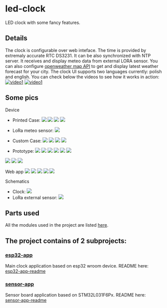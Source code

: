 # led-clock
LED clock with some fancy features.

## Details
The clock is configurable over web inteface. The time is provided by extremaly accurate RTC DS3231. It can be also synchronized with NTP server.
It receives and display meteo data from external LORA sensor.
You can also configure [openweather map API](https://openweathermap.org/) to get and display latest weather forecast for your city.
The clock UI supports two languages currently: polish and english.
You can check below the videos to see how it works in action:
[![video1](https://img.youtube.com/vi/KoFvoKO0Jg0/0.jpg)](https://www.youtube.com/watch?v=KoFvoKO0Jg0)
[![video1](https://img.youtube.com/vi/WqVvntWIiOE/0.jpg)](https://www.youtube.com/watch?v=WqVvntWIiOE)

## Some pics
Device
* Printed Case:
![](docs/pics/dev-case1.jpg)
![](docs/pics/dev-case2.jpg)
![](docs/pics/dev-case3.jpg)
![](docs/pics/dev-case4.jpg)

* LoRa meteo sensor:
![](docs/pics/dev-sensor.jpg)

* Custom Case:
![](docs/pics/dev-custom-case1.jpg)
![](docs/pics/dev-custom-case2.jpg)
![](docs/pics/dev-custom-case3.jpg)
![](docs/pics/dev-custom-case.jpg)

* Prototype:
![](docs/case/images/back.png)
![](docs/case/images/front1.png)
![](docs/case/images/front2.png)
![](docs/case/images/back_1.png)
![](docs/case/images/front_1.png)
![](docs/case/images/front_2.png)

![](docs/pics/dev-case-raw1.jpg)
![](docs/pics/dev-case-raw2.jpg)
![](docs/pics/dev-prototype.jpg)

Web app
![](docs/pics/web-app-info-ui.png)
![](docs/pics/web-config-ui.png)
![](docs/pics/web-config-ui2.png)
![](docs/pics/web-ota-ui.png)
![](docs/pics/web-ui.png)

Schematics
* Clock:
![](docs/schematics/clock/led-clock_schematic.png)
* LoRa external sensor:
![](docs/schematics/sensor/ledclock-sensor_schematic.png)

## Parts used
All the modules used in the project are listed [here](./docs/BOM.md).


## The project contains of 2 subprojects:

### [esp32-app](./esp32-app/README.md)
Main clock application based on esp32 wroom device. README here: [esp32-app-readme](./esp32-app/README.md)

### [sensor-app](./sensor-app/README.md)
Sensor board application based on STM32L031F6Px. README here: [sensor-app-readme](./sensor-app/README.md)
